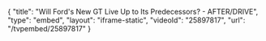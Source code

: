 {
    "title": "Will Ford's New GT Live Up to Its Predecessors? - AFTER\/DRIVE",
    "type": "embed",
    "layout": "iframe-static",
    "videoId": "25897817",
    "url": "\/tvpembed\/25897817"
}